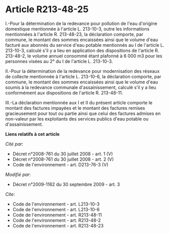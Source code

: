 # Article R213-48-25

I.-Pour la détermination de la redevance pour pollution de l'eau d'origine domestique mentionnée à l'article L. 213-10-3,
outre les informations mentionnées à l'article R. 213-48-23, la déclaration comporte, par commune, le montant des sommes
encaissées ainsi que le volume d'eau facturé aux abonnés du service d'eau potable mentionnés au I de l'article L. 213-10-3,
calculé s'il y a lieu en application des dispositions de l'article R. 213-48-2, le volume annuel consommé étant plafonné à 6
000 m3 pour les personnes visées au 2° du I de l'article L. 213-10-3. 

II.-Pour la détermination de la redevance pour modernisation des réseaux de collecte mentionnée à l'article L. 213-10-6, la
déclaration comporte, par commune, le montant des sommes encaissées ainsi que le volume d'eau soumis à la redevance communale
d'assainissement, calculé s'il y a lieu conformément aux dispositions de l'article R. 213-48-11. 

III.-La déclaration mentionnée aux I et II du présent article comporte le montant des factures impayées et le montant des
factures remises gracieusement pour tout ou partie ainsi que celui des factures admises en non-valeur par les exploitants des
services publics d'eau potable ou d'assainissement.

**Liens relatifs à cet article**

_Cité par_:

  - Décret n°2008-761 du 30 juillet 2008 - art. 1 (V)
  - Décret n°2008-761 du 30 juillet 2008 - art. 2 (V)
  - Code de l'environnement - art. D213-76-3 (V)

_Modifié par_:

  - Décret n°2009-1162 du 30 septembre 2009 - art. 3

_Cite_:

  - Code de l'environnement - art. L213-10-3
  - Code de l'environnement - art. L213-10-6
  - Code de l'environnement - art. R213-48-11
  - Code de l'environnement - art. R213-48-2
  - Code de l'environnement - art. R213-48-23
